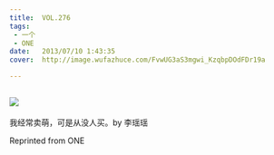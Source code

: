 ```yaml
---
title:	VOL.276
tags:
 - 一个
 - ONE
date:	2013/07/10 1:43:35
cover:	http://image.wufazhuce.com/FvwUG3aS3mgwi_KzqbpDOdFDr19a

---
```

![](http://image.wufazhuce.com/FvwUG3aS3mgwi_KzqbpDOdFDr19a)
---

我经常卖萌，可是从没人买。by 李瑶瑶
 
Reprinted from ONE
